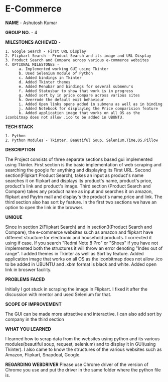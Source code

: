 # E-Commerce




**NAME** - Ashutosh Kumar


**GROUP NO.** - 4


**MILESTONES ACHIEVED** - 

    1. Google Search - First URL Display
    2. Flipkart Search - Product Search and its image and URL Display
    3. Product Search and Compare across various e-commerce websites
    4. OPTIONAL MILESTONES -
          a. Implemented working GUI using Tkinter
          b. Used Selenium module of Python
          c. Added bindings in Tkinter
          d. Added Tkinter themes
          e. Added Menubar and bindings for several submenu's
          f. Added Statusbar to show that work is in progress
          g. Added sort by in price compare across various sites
          h. Overrode the default exit behaviour
          i. Added Open links opens added in submenu as well as in binding
          j. Added Notebook for displaying the Price comparision feature
          k. Added application image that works on all OS as the iconbitmap does not allow .ico to be added in UBUNTU.
          
          
**TECH STACK**

    1. Python
    2. Python Modules - Tkinter, Beautiful Soup, Selenium,Time,OS,Pillow


**DESCRIPTION**

The Project consists of three separate sections based gui implemented using Tkinter. First section is the basic implementation of web scraping and searching the google for anything and displaying its First URL. Second section(Flipkart Product Search), takes an input as product's name searches it on flipkart and displays its product's name, product's price, product's link and product's image. Third section (Product Search and Compare) takes any product name as input and searches it on amazon, flipkart and Paytm mall and display's the product's name,price and link. The third section also has sort by feature.
In the first two sections we have an option to open the link in the browser.


**UNIQUE**

Since in section 2(Flipkart Search) and in section3(Product Search and Compare), the e-commerce websites such as amazon and flipkart have different structure for electronic and household products. I corrected it using if case. If you search "Redmi Note 8 Pro" or "Shoes" if you have not implemented both the structures it will throw an error denoting "Index out of range".
I added themes in Tkinter as well as Sort by feature. Added application image that works on all OS as the iconbitmap does not allow .ico to be added in UBUNTU and .xbm format is black and white. Added open link in broswer facility.


**PROBLEMS FACED**

Initially I got stuck in scraping the image in Flipkart. I fixed it after the discussion with mentor and used Selenium for that.


**SCOPE OF IMPROVEMENT**

The GUI can be made more attractive and interactive. I can also add sort by company in the third section


**WHAT YOU LEARNED**

I learned how to scrap data from the websites using python and its various modules(beautiful soup, request, selenium) and to display it in GUI(using Tkinter). I also came to know the structures of the various websites such as Amazon, Flipkart, Snapdeal, Google. 

**REGARDING WEBDRIVER**
Please use Chrome driver of the version of Chrome you use and put the driver in the same folder where the python file is.
